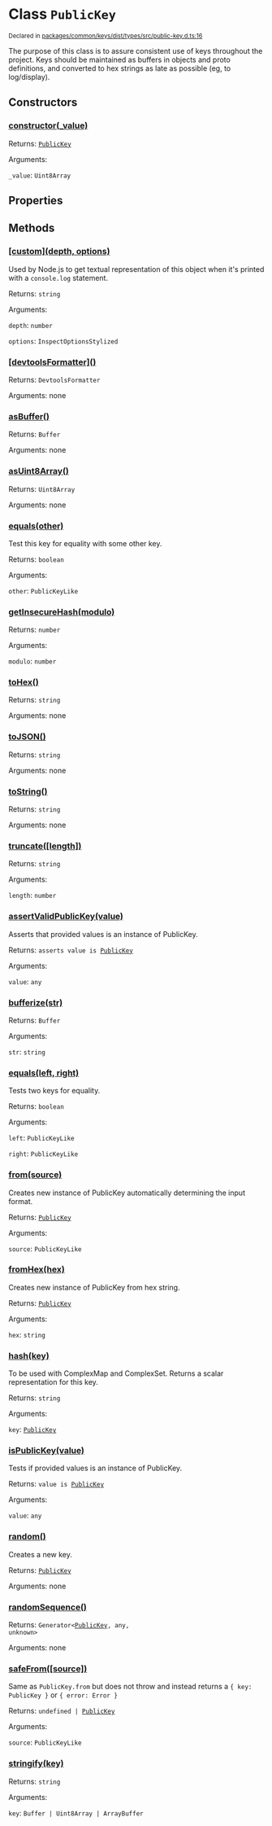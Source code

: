 # Class `PublicKey`
<sub>Declared in [packages/common/keys/dist/types/src/public-key.d.ts:16]()</sub>


The purpose of this class is to assure consistent use of keys throughout the project.
Keys should be maintained as buffers in objects and proto definitions, and converted to hex
strings as late as possible (eg, to log/display).

## Constructors
### [constructor(_value)]()


Returns: <code>[PublicKey](/api/@dxos/react-client/classes/PublicKey)</code>

Arguments: 

`_value`: <code>Uint8Array</code>

## Properties

## Methods
### [\[custom\](depth, options)]()


Used by Node.js to get textual representation of this object when it's printed with a  `console.log`  statement.

Returns: <code>string</code>

Arguments: 

`depth`: <code>number</code>

`options`: <code>InspectOptionsStylized</code>
### [\[devtoolsFormatter\]()]()


Returns: <code>DevtoolsFormatter</code>

Arguments: none
### [asBuffer()]()


Returns: <code>Buffer</code>

Arguments: none
### [asUint8Array()]()


Returns: <code>Uint8Array</code>

Arguments: none
### [equals(other)]()


Test this key for equality with some other key.

Returns: <code>boolean</code>

Arguments: 

`other`: <code>PublicKeyLike</code>
### [getInsecureHash(modulo)]()


Returns: <code>number</code>

Arguments: 

`modulo`: <code>number</code>
### [toHex()]()


Returns: <code>string</code>

Arguments: none
### [toJSON()]()


Returns: <code>string</code>

Arguments: none
### [toString()]()


Returns: <code>string</code>

Arguments: none
### [truncate(\[length\])]()


Returns: <code>string</code>

Arguments: 

`length`: <code>number</code>
### [assertValidPublicKey(value)]()


Asserts that provided values is an instance of PublicKey.

Returns: <code>asserts value is [PublicKey](/api/@dxos/react-client/classes/PublicKey)</code>

Arguments: 

`value`: <code>any</code>
### [bufferize(str)]()


Returns: <code>Buffer</code>

Arguments: 

`str`: <code>string</code>
### [equals(left, right)]()


Tests two keys for equality.

Returns: <code>boolean</code>

Arguments: 

`left`: <code>PublicKeyLike</code>

`right`: <code>PublicKeyLike</code>
### [from(source)]()


Creates new instance of PublicKey automatically determining the input format.

Returns: <code>[PublicKey](/api/@dxos/react-client/classes/PublicKey)</code>

Arguments: 

`source`: <code>PublicKeyLike</code>
### [fromHex(hex)]()


Creates new instance of PublicKey from hex string.

Returns: <code>[PublicKey](/api/@dxos/react-client/classes/PublicKey)</code>

Arguments: 

`hex`: <code>string</code>
### [hash(key)]()


To be used with ComplexMap and ComplexSet.
Returns a scalar representation for this key.

Returns: <code>string</code>

Arguments: 

`key`: <code>[PublicKey](/api/@dxos/react-client/classes/PublicKey)</code>
### [isPublicKey(value)]()


Tests if provided values is an instance of PublicKey.

Returns: <code>value is [PublicKey](/api/@dxos/react-client/classes/PublicKey)</code>

Arguments: 

`value`: <code>any</code>
### [random()]()


Creates a new key.

Returns: <code>[PublicKey](/api/@dxos/react-client/classes/PublicKey)</code>

Arguments: none
### [randomSequence()]()


Returns: <code>Generator&lt;[PublicKey](/api/@dxos/react-client/classes/PublicKey), any, unknown&gt;</code>

Arguments: none
### [safeFrom(\[source\])]()


Same as  `PublicKey.from`  but does not throw and instead returns a  `{ key: PublicKey }`  or  `{ error: Error }`

Returns: <code>undefined | [PublicKey](/api/@dxos/react-client/classes/PublicKey)</code>

Arguments: 

`source`: <code>PublicKeyLike</code>
### [stringify(key)]()


Returns: <code>string</code>

Arguments: 

`key`: <code>Buffer | Uint8Array | ArrayBuffer</code>